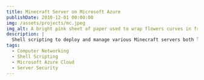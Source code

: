 ```yaml
---
title: Minecraft Server on Microsoft Azure
publishDate: 2010-12-01 00:00:00
img: /assets/projects/mc.jpeg
img_alt: A bright pink sheet of paper used to wrap flowers curves in front of rich blue background
description: |
  Shell scripting to deploy and manage various Minecraft servers both locally and on Microsoft Azure
tags:
  - Computer Networking
  - Shell Scripting
  - Microsoft Azure Cloud
  - Server Security
---
```

